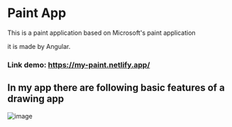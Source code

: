 # Paint App

This is a paint application based on Microsoft's paint application

it is made by Angular.

### Link demo: https://my-paint.netlify.app/

## In my app there are following basic features of a drawing app

![image](https://github.com/nguyentaan/PaintApp/assets/101977467/9b0cfd49-9318-4f08-93d6-5f00f6694d2b)


